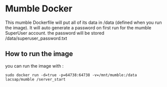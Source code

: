 # Mumble Docker

This mumble Dockerfile will put all of its data in /data (defined when you run the image).
It will auto generate a password on first run for the mumble SuperUser account. the password
will be stored /data/superuser_password.txt

## How to run the image

you can run the image with :

``` sudo docker run -d=true -p=64738:64738 -v=/mnt/mumble:/data lacsap/mumble /server_start ```
